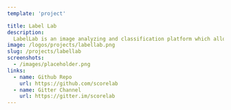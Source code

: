 ```yaml
---
template: 'project'

title: Label Lab
description:
  LabelLab is an image analyzing and classification platform which allow users to upload batches of images and classify them with labels. It will also have the features to run classifications against a trained model. LabelLab also has a user project management component as well as an image analyzing component.
image: /logos/projects/labellab.png
slug: /projects/labellab
screenshots: 
  - /images/placeholder.png
links: 
  - name: Github Repo
    url: https://github.com/scorelab
  - name: Gitter Channel
    url: https://gitter.im/scorelab
---
```

